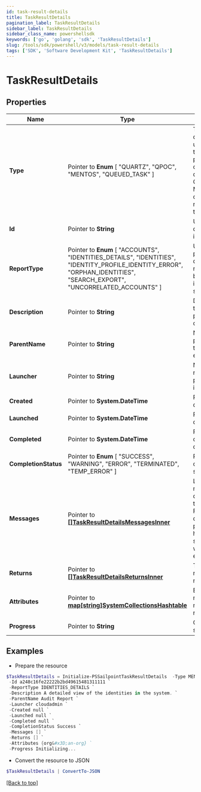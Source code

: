 ```yaml
---
id: task-result-details
title: TaskResultDetails
pagination_label: TaskResultDetails
sidebar_label: TaskResultDetails
sidebar_class_name: powershellsdk
keywords: ['go', 'golang', 'sdk', 'TaskResultDetails'] 
slug: /tools/sdk/powershell/v3/models/task-result-details
tags: ['SDK', 'Software Development Kit', 'TaskResultDetails']
---
```



# TaskResultDetails

## Properties

Name | Type | Description | Notes
------------ | ------------- | ------------- | -------------
**Type** |  Pointer to  **Enum** [  "QUARTZ",    "QPOC",    "MENTOS",    "QUEUED_TASK" ] | Type of the job or task underlying in the report processing. It could be a quartz task, QPOC or MENTOS jobs or a refresh/sync task. | [optional] 
**Id** |  Pointer to **String** | Unique task definition identifier. | [optional] 
**ReportType** |  Pointer to  **Enum** [  "ACCOUNTS",    "IDENTITIES_DETAILS",    "IDENTITIES",    "IDENTITY_PROFILE_IDENTITY_ERROR",    "ORPHAN_IDENTITIES",    "SEARCH_EXPORT",    "UNCORRELATED_ACCOUNTS" ] | Use this property to define what report should be processed in the RDE service. | [optional] 
**Description** |  Pointer to **String** | Description of the report purpose and/or contents. | [optional] 
**ParentName** |  Pointer to **String** | Name of the parent task/report if exists. | [optional] 
**Launcher** |  Pointer to **String** | Name of the report processing initiator. | [optional] 
**Created** |  Pointer to **System.DateTime** | Report creation date | [optional] 
**Launched** |  Pointer to **System.DateTime** | Report start date | [optional] 
**Completed** |  Pointer to **System.DateTime** | Report completion date | [optional] 
**CompletionStatus** |  Pointer to  **Enum** [  "SUCCESS",    "WARNING",    "ERROR",    "TERMINATED",    "TEMP_ERROR" ] | Report completion status. | [optional] 
**Messages** |  Pointer to [**[]TaskResultDetailsMessagesInner**](task-result-details-messages-inner) | List of the messages dedicated to the report.  From task definition perspective here usually should be warnings or errors. | [optional] 
**Returns** |  Pointer to [**[]TaskResultDetailsReturnsInner**](task-result-details-returns-inner) | Task definition results, if necessary. | [optional] 
**Attributes** |  Pointer to [**map[string]SystemCollectionsHashtable**](system-collections-hashtable) | Extra attributes map(dictionary) needed for the report. | [optional] 
**Progress** |  Pointer to **String** | Current report state. | [optional] 

## Examples

- Prepare the resource
```powershell
$TaskResultDetails = Initialize-PSSailpointTaskResultDetails  -Type MENTOS `
 -Id a248c16fe22222b2bd49615481311111 `
 -ReportType IDENTITIES_DETAILS `
 -Description A detailed view of the identities in the system. `
 -ParentName Audit Report `
 -Launcher cloudadmin `
 -Created null `
 -Launched null `
 -Completed null `
 -CompletionStatus Success `
 -Messages [] `
 -Returns [] `
 -Attributes {org&#x3D;an-org} `
 -Progress Initializing...
```

- Convert the resource to JSON
```powershell
$TaskResultDetails | ConvertTo-JSON
```


[[Back to top]](#) 

